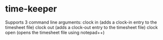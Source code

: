 # time-keeper

Supports 3 command line arguments: 
clock in (adds a clock-in entry to the timesheet file)
clock out (adds a clock-out entry to the timesheet file)
clock open (opens the timesheet file using notepad++)